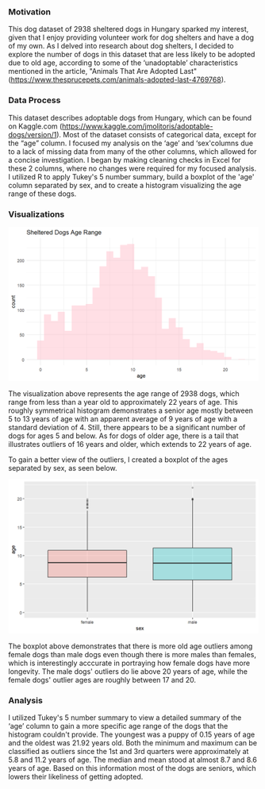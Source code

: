 ### Motivation

This dog dataset of 2938 sheltered dogs in Hungary sparked my interest, given that I enjoy providing volunteer work for dog shelters and have a dog of my own. As I delved into research about dog shelters, I decided to explore the number of dogs in this dataset that are less likely to be adopted due to old age, according to some of the ‘unadoptable’ characteristics mentioned in the article, "Animals That Are Adopted Last" (https://www.thesprucepets.com/animals-adopted-last-4769768).

### Data Process

This dataset describes adoptable dogs from Hungary, which can be found on Kaggle.com (https://www.kaggle.com/jmolitoris/adoptable-dogs/version/1). Most of the dataset consists of categorical data, except for the “age” column. I focused my analysis on the ‘age’ and ‘sex'columns due to a lack of missing data from many of the other columns, which allowed for a concise investigation. I began by making cleaning checks in Excel for these 2 columns, where no changes were required for my focused analysis. I utilized R to apply Tukey's 5 number summary, build a boxplot of the 'age' column separated by sex, and to create a histogram visualizing the age range of these dogs.

### Visualizations

![My first figure](https://github.com/kmj333/Karen-Magana-EDA/blob/main/dogagehistogram.png)

The visualization above represents the age range of 2938 dogs, which range from less than a year old to approximately 22 years of age. This roughly symmetrical histogram demonstrates a senior age mostly between 5 to 13 years of age with an apparent average of 9 years of age with a standard deviation of 4. Still, there appears to be a significant number of dogs for ages 5 and below. As for dogs of older age, there is a tail that illustrates outliers of 16 years and older, which extends to 22 years of age.

To gain a better view of the outliers, I created a boxplot of the ages separated by sex, as seen below.

![My second figure](https://github.com/kmj333/Karen-Magana-EDA/blob/main/dogageboxplot.png)

The boxplot above demonstrates that there is more old age outliers among female dogs than male dogs even though there is more males than females, which is interestingly acccurate in portraying how female dogs have more longevity. The male dogs' outliers do lie above 20 years of age, while the female dogs' outlier ages are roughly between 17 and 20. 

### Analysis

I utilized Tukey's 5 number summary to view a detailed summary of the ‘age’ column to gain a more specific age range of the dogs that the histogram couldn't provide. The youngest was a puppy of 0.15 years of age and the oldest was 21.92 years old. Both the minimum and maximum can be classified as outliers since the 1st and 3rd quarters were approximately at 5.8 and 11.2 years of age. The median and mean stood at almost 8.7 and 8.6 years of age. Based on this information most of the dogs are seniors, which lowers their likeliness of getting adopted.
